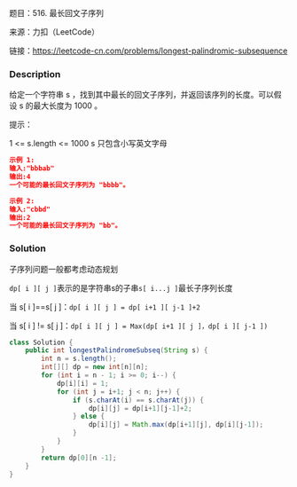 题目：516. 最长回文子序列

来源：力扣（LeetCode）

链接：https://leetcode-cn.com/problems/longest-palindromic-subsequence

### Description

给定一个字符串 s ，找到其中最长的回文子序列，并返回该序列的长度。可以假设 s 的最大长度为 1000 。

提示：

1 <= s.length <= 1000
s 只包含小写英文字母

```json
示例 1:
输入:"bbbab"
输出:4
一个可能的最长回文子序列为 "bbbb"。

示例 2:
输入:"cbbd"
输出:2
一个可能的最长回文子序列为 "bb"。
```

### Solution

子序列问题一般都考虑动态规划

`dp[ i ][ j ]`表示的是字符串s的子串`s[ i...j ]`最长子序列长度

 当 s[ i ]==s[ j ]：`dp[ i ][ j ] = dp[ i+1 ][ j-1 ]+2`

当 s[ i ] != s[ j ]：`dp[ i ][ j ] = Max(dp[ i+1 ][ j ]，dp[ i ][ j-1 ])     `

```java
class Solution {
    public int longestPalindromeSubseq(String s) {
        int n = s.length();
        int[][] dp = new int[n][n];
        for (int i = n - 1; i >= 0; i--) {
            dp[i][i] = 1;
            for (int j = i+1; j < n; j++) {
                if (s.charAt(i) == s.charAt(j)) {
                    dp[i][j] = dp[i+1][j-1]+2;
                } else {
                    dp[i][j] = Math.max(dp[i+1][j], dp[i][j-1]);
                }
            }
        }
        return dp[0][n -1];
    }
}
```

